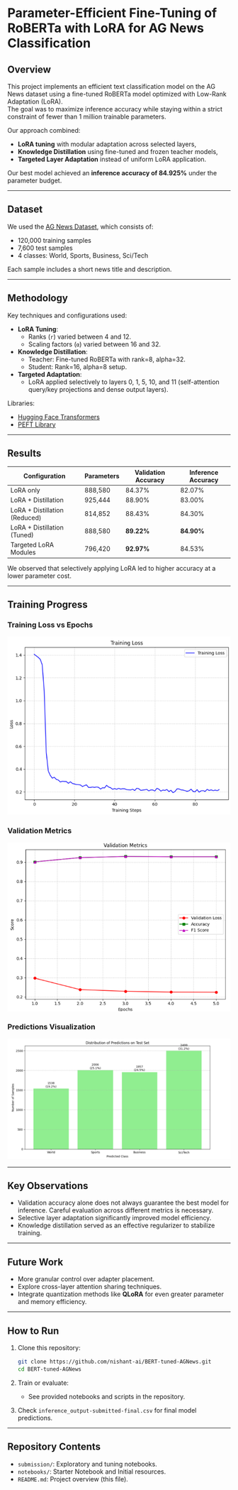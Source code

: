 # Parameter-Efficient Fine-Tuning of RoBERTa with LoRA for AG News Classification

## Overview
This project implements an efficient text classification model on the AG News dataset using a fine-tuned RoBERTa model optimized with Low-Rank Adaptation (LoRA).  
The goal was to maximize inference accuracy while staying within a strict constraint of fewer than 1 million trainable parameters.

Our approach combined:
- **LoRA tuning** with modular adaptation across selected layers,
- **Knowledge Distillation** using fine-tuned and frozen teacher models,
- **Targeted Layer Adaptation** instead of uniform LoRA application.

Our best model achieved an **inference accuracy of 84.925%** under the parameter budget.

---

## Dataset
We used the [AG News Dataset](https://www.kaggle.com/datasets/amananandrai/ag-news-classification-dataset), which consists of:
- 120,000 training samples
- 7,600 test samples
- 4 classes: World, Sports, Business, Sci/Tech

Each sample includes a short news title and description.

---

## Methodology
Key techniques and configurations used:
- **LoRA Tuning**:  
  - Ranks (`r`) varied between 4 and 12.  
  - Scaling factors (`α`) varied between 16 and 32.  
- **Knowledge Distillation**:  
  - Teacher: Fine-tuned RoBERTa with rank=8, alpha=32.
  - Student: Rank=16, alpha=8 setup.
- **Targeted Adaptation**:  
  - LoRA applied selectively to layers 0, 1, 5, 10, and 11 (self-attention query/key projections and dense output layers).

Libraries:
- [Hugging Face Transformers](https://github.com/huggingface/transformers)
- [PEFT Library](https://github.com/huggingface/peft)

---

## Results

| Configuration                  | Parameters | Validation Accuracy | Inference Accuracy |
|---------------------------------|------------|----------------------|--------------------|
| LoRA only                       | 888,580    | 84.37%               | 82.07%             |
| LoRA + Distillation             | 925,444    | 88.90%               | 83.00%             |
| LoRA + Distillation (Reduced)   | 814,852    | 88.43%               | 84.30%             |
| LoRA + Distillation (Tuned)     | 888,580    | **89.22%**            | **84.90%**         |
| Targeted LoRA Modules           | 796,420    | **92.97%**            | 84.53%             |

We observed that selectively applying LoRA led to higher accuracy at a lower parameter cost.

---

## Training Progress

### Training Loss vs Epochs
![Training Loss Curve](training.png)

### Validation Metrics
![Validation Metrics](validation.png)

### Predictions Visualization
![Test Predictions](predictions.png)

---

## Key Observations
- Validation accuracy alone does not always guarantee the best model for inference. Careful evaluation across different metrics is necessary.
- Selective layer adaptation significantly improved model efficiency.
- Knowledge distillation served as an effective regularizer to stabilize training.

---

## Future Work
- More granular control over adapter placement.
- Explore cross-layer attention sharing techniques.
- Integrate quantization methods like **QLoRA** for even greater parameter and memory efficiency.

---

## How to Run
1. Clone this repository:
    ```bash
    git clone https://github.com/nishant-ai/BERT-tuned-AGNews.git
    cd BERT-tuned-AGNews
    ```
    
2. Train or evaluate:
    - See provided notebooks and scripts in the repository.

3. Check `inference_output-submitted-final.csv` for final model predictions.

---

## Repository Contents
- `submission/`: Exploratory and tuning notebooks.
- `notebooks/`: Starter Notebook and Initial resources.
- `README.md`: Project overview (this file).
